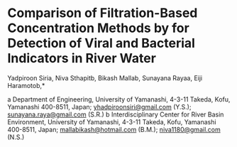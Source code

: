 # Comparison of Filtration-Based Concentration Methods by for Detection of Viral and Bacterial Indicators in River Water

Yadpiroon Siria, Niva Sthapitb, Bikash Mallab, Sunayana Rayaa, Eiji Haramotob,*

a Department of Engineering, University of Yamanashi, 4-3-11 Takeda, Kofu, Yamanashi 400-8511, Japan; yhadpiroonsiri@gmail.com (Y.S.); sunayana.raya@gmail.com (S.R.)
b Interdisciplinary Center for River Basin Environment, University of Yamanashi, 4-3-11 Takeda, Kofu, Yamanashi 400-8511, Japan; mallabikash@hotmail.com (B.M.); niva1180@gmail.com (N.S.)
